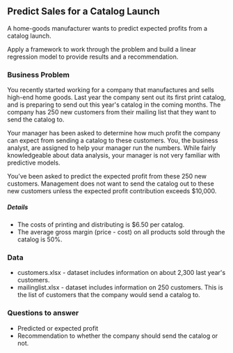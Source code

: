 ## Predict Sales for a Catalog Launch

A home-goods manufacturer wants to predict expected profits from a catalog launch.

Apply a framework to work through the problem and build a linear
regression model to provide results and a recommendation.

### Business Problem

You recently started working for a company that manufactures and sells high-end home goods. Last year the company sent out its first print catalog, and is preparing to send out this year's catalog in the coming months. The company has 250 new customers from their mailing list that they want to send the catalog to.

Your manager has been asked to determine how much profit the company can expect from sending a catalog to these customers. You, the business analyst, are assigned to help your manager run the numbers. While fairly knowledgeable about data analysis, your manager is not very familiar with predictive models.

You’ve been asked to predict the expected profit from these 250 new customers. Management does not want to send the catalog out to these new customers unless the expected profit contribution exceeds $10,000.

##### Details
- The costs of printing and distributing is $6.50 per catalog.
- The average gross margin (price - cost) on all products sold through the catalog is 50%.

### Data
- customers.xlsx - dataset includes information on about 2,300 last year's customers.
- mailinglist.xlsx - dataset includes information on 250 customers. This is the list of customers that the company would send a catalog to.

### Questions to answer
- Predicted or expected profit
- Recommendation to whether the company should send the catalog or not.
